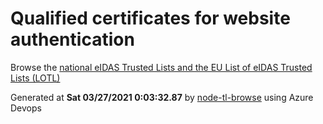 # Qualified certificates for website authentication 
 Browse the [national eIDAS Trusted Lists and the EU List of eIDAS Trusted Lists (LOTL)](https://webgate.ec.europa.eu/tl-browser/#/) 
 
 
Generated at **Sat 03/27/2021  0:03:32.87** by [node-tl-browse](https://github.com/ymedlop/node-tl-browser) using Azure Devops 
